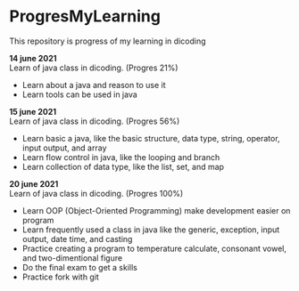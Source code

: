 # ProgresMyLearning
This repository is progress of my learning in dicoding

**14 june 2021**  
Learn of java class in dicoding. (Progres 21%)
  * Learn about a java and reason to use it
  * Learn tools can be used in java 

**15 june 2021**  
Learn of java class in dicoding. (Progres 56%)
  * Learn basic a java, like the basic structure, data type, string, operator, input output, and array
  * Learn flow control in java, like the looping and branch
  * Learn collection of data type, like the list, set, and map

**20 june 2021**  
Learn of java class in dicoding. (Progres 100%)
  * Learn OOP (Object-Oriented Programming) make development easier on program
  * Learn frequently used a class in java like the generic, exception, input output, date time, and casting 
  * Practice creating a program to temperature calculate, consonant vowel, and two-dimentional figure
  * Do the final exam to get a skills 
  * Practice fork with git
